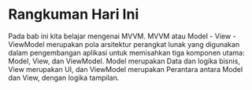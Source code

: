 # Rangkuman Hari Ini

Pada bab ini kita belajar mengenai MVVM. MVVM atau Model - View - ViewModel merupakan pola arsitektur perangkat lunak yang digunakan dalam pengembangan aplikasi untuk memisahkan tiga komponen utama: Model, View, dan ViewModel. Model merupakan Data dan logika bisnis, View merupakan UI, dan ViewModel merupakan Perantara antara Model dan View, dengan logika tampilan.